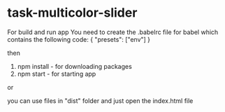 # task-multicolor-slider

For build and run app You need to create the .babelrc file for babel which contains the following code:
{
  "presets": ["env"]
}

then

1. npm install - for downloading packages
2. npm start - for starting app

or

you can use files in "dist" folder and just open the index.html file
